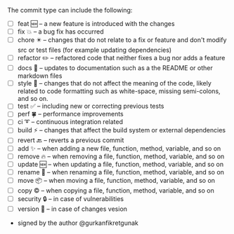 The commit type can include the following:

- [ ] feat 🆕 – a new feature is introduced with the changes
- [ ] fix 💥 – a bug fix has occurred
- [ ] chore ✴️ – changes that do not relate to a fix or feature and don't modify src or test files (for example updating dependencies)
- [ ] refactor ✏️ – refactored code that neither fixes a bug nor adds a feature
- [ ] docs 📄 – updates to documentation such as a the README or other markdown files
- [ ] style 🎨 – changes that do not affect the meaning of the code, likely related to code formatting such as white-space, missing semi-colons, and so on.
- [ ] test ✅ – including new or correcting previous tests
- [ ] perf 🍀 – performance improvements
- [ ] ci ➰ – continuous integration related
- [ ] build ⚡ – changes that affect the build system or external dependencies
- [ ] revert 🔙 – reverts a previous commit
- [ ] add ✨ – when adding a new file, function, method, variable, and so on
- [ ] remove 🔥 – when removing a file, function, method, variable, and so on
- [ ] update 🆕 – when updating a file, function, method, variable, and so on
- [ ] rename 🔁 – when renaming a file, function, method, variable, and so on
- [ ] move  📦 – when moving a file, function, method, variable, and so on
- [ ] copy ©️ – when copying a file, function, method, variable, and so on
- [ ] security 🔒 – in case of vulnerabilities
- [ ] version 🔏 – in case of changes vesion

- signed by the author @gurkanfikretgunak
